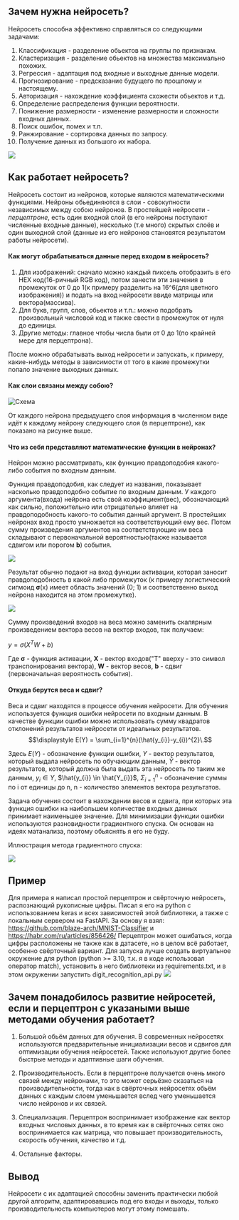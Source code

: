 ## Зачем нужна нейросеть?
Нейросеть способна эффективно справляться со следующими задачами:
1. Классификация - разделение обьектов на группы по признакам.
2. Кластеризация - разделение обьектов на множества максимально похожих.
3. Регрессия - адаптация под входные и выходные данные модели.
4. Прогнозирование - предсказание будущего по прошлому и настоящему.
5. Авторизация - нахождение коэффициента схожести обьектов и т.д.
6. Определение распределения функции вероятности.
7. Понижение размерности - изменение размерности и сложности входных данных.
8. Поиск ошибок, помех и т.п.
9. Ранжирование - сортировка данных по запросу.
10. Получение данных из большого их набора.

![](https://ejudge.179.ru/tasks/python/2022b/images/ai/ai5.png)

## Как работает нейросеть?
Нейросеть состоит из нейронов, которые являются математическими функциями.
Нейроны обьединяются в слои - совокупности независимых между собою нейронов.
В простейшей нейросети - *перцептроне*, есть один входной слой (в его нейроны поступают численные входные данные), несколько (т.е много) скрытых слоёв и один выходной слой (данные из его нейронов становятся результатом работы нейросети).

#### Как могут обрабатываться данные перед входом в нейросеть?
1. Для изображений: сначало можно каждый пиксель отобразить в его HEX код(16-ричный RGB код), потом занести эти значения в промежуток от 0 до 1(к примеру разделить на 16^6(для цветного изображения)) и подать на вход нейросети ввиде матрицы или вектора(массива).
2. Для букв, групп, слов, обьектов и т.п.: можно подобрать произвольный числовой код и также свести в промежуток от нуля до единицы.
3. Другие методы: главное чтобы числа были от 0 до 1(по крайней мере для перцептрона).

После можно обрабатывать выход нейросети и запускать, к примеру, какие-нибудь методы в зависимости от того в какие промежутки попало значение выходных данных.
#### Как слои связаны между собою?
![Схема](https://proproprogs.ru/htm/neural_network/files/struktura-i-princip-raboty-polnosvyaznyh-neyronnyh-setey.files/image001.png "Схема")

От каждого нейрона предыдущего слоя информация в численном виде идёт к каждому нейрону следующего слоя (в перцептроне), как показано на рисунке выше.
#### Что из себя представляют математические функции в нейронах?
Нейрон можно рассматривать, как функцию правдоподобия какого-либо события по входным данным.

Функция правдоподобия, как следует из названия, показывает насколько правдоподобно событие по входным данным.
У каждого аргумента(входа) нейрона есть свой коэффициент(вес), обозначающий как сильно, положительно или отрицательно влияет на правдоподобность какого-то события данный аргумент. 
В простейших нейронах вход просто умножается на соответствующий ему вес. Потом сумму произведения аргументов на соответствующие им веса складывают с первоначальной вероятностью(также называется сдвигом или порогом **b**) события.

![](https://habrastorage.org/files/b64/d4c/138/b64d4c138872468bb77eb5b1d9badc1b.png)

Результат обычно подают на вход функции активации, которая заносит правдоподобность в какой либо промежуток (к примеру логистический сигмоид **σ**(x) имеет область значений (0; 1) и соответственно выход нейрона находится на этом промежутке).

![](https://encrypted-tbn0.gstatic.com/images?q=tbn:ANd9GcSjmpWSzKqaSAm0xziqZJfmJUP-KKCTmOWceA&s)

Сумму произведений входов на веса можно заменить скалярным произведением вектора весов на вектор входов, так получаем:

$y = σ(X^{T}W + b)$

Где **σ** - функция активации, **X** - вектор входов("T" вверху - это символ транспонирования вектора), **W** - вектор весов, **b** - сдвиг (первоначальная вероятность события).
#### Откуда берутся веса и сдвиг?
Веса и сдвиг находятся в процессе обучения нейросети.
Для обучения используется функция ошибки нейросети по входным данным.
В качестве функции ошибки можно использовать сумму квадратов отклонений результатов нейросети от идеальных результатов.
$$\displaystyle E(Y) = \sum_{i=1}^{n}(\hat{y_{i}}-y_{i})^{2}\.$$

Здесь $E(Y)$ - обозначение функции ошибки, 
$Y$ - вектор результатов, который выдала нейросеть по обучающим данным,
$\hat{Y}$ - вектор результатов, который должна была выдать эта нейросеть по таким же данным,
$y_{i} \in Y$, $\hat{y_{i}} \in \hat{Y_{i}}$,
$\Sigma_{i=1}^{n}$ - обозначение суммы по i от единицы до n, n - количество элементов вектора результатов.

Задача обучения состоит в нахождении весов и сдвига, при которых эта функция ошибки на наибольшем количестве входных данных принимает наименьшее значение. 
Для минимизации функции ошибки используются разновидности градиентного спуска.
Он основан на идеях матанализа, поэтому обьяснять я его не буду.

Иллюстрация метода градиентного спуска:

![](https://encrypted-tbn0.gstatic.com/images?q=tbn:ANd9GcS4MmSaphHAXil0GUtUJfTSBkejf_hbF6wkxA&s)

## Пример
Для примера я написал простой перцептрон и свёрточную нейросеть, распознающий рукописные цифры.
Писал я его на python с использованием keras и всех зависимостей этой библиотеки, а также с локальным сервером на FastAPI.
За основу я взял: https://github.com/blaze-arch/MNIST-Classifier и https://habr.com/ru/articles/856426/
Перцептрон может ошибаться, когда цифры расположены не также как в датасете, но в целом всё работает, особенно свёрточный вариант.
Для запуска лучше создать виртуальное окружение для python (python >= 3.10, т.к. я в коде использовал оператор match), установить в него библиотеки из requirements.txt, и в этом окружении запустить digit_recognition_api.py
![](https://github.com/VDVVAH/NeuroNetworkForHomework/blob/main/res/example1.png)

## Зачем понадобилось развитие нейросетей, если и перцептрон с указаными выше методами обучения работает?
1. Большой обьём данных для обучения. В современных нейросетях используются предварительные инициализации весов и сдвигов для оптимизации обучения нейросетей. Также используют другие более быстрые методы и адаптивные шаги обучения.

2. Производительность. Если в перцептроне получается очень много связей между нейронами, то это может серьёзно сказаться на производительности, тогда как в свёрточных нейросетях обьём данных с каждым слоем уменьшается вслед чего уменьшается число нейронов и их связей.

3. Специализация. Перцептрон воспринимает изображение как вектор входных числовых данных, в то время как в свёрточных сетях оно воспринимается как матрица, что повышает производительность, скорость обучения, качество и т.д.

4. Остальные факторы.

## Вывод
Нейросети с их адаптацией способны заменить практически любой другой алгоритм, адаптировавшись под его входы и выходы, только производительность компьютеров могут этому помешать.
